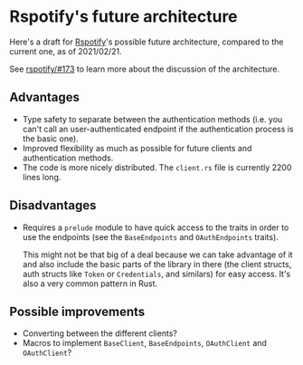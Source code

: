 # Rspotify's future architecture

Here's a draft for [Rspotify](https://github.com/ramsayleung/rspotify)'s
possible future architecture, compared to the current one, as of 2021/02/21.

See [rspotify/#173](https://github.com/ramsayleung/rspotify/issues/173) to learn
more about the discussion of the architecture.

## Advantages

* Type safety to separate between the authentication methods (i.e. you can't
  call an user-authenticated endpoint if the authentication process is the basic
  one).
* Improved flexibility as much as possible for future clients and authentication
  methods.
* The code is more nicely distributed. The `client.rs` file is currently 2200
  lines long.

## Disadvantages

* Requires a `prelude` module to have quick access to the traits in order to use
  the endpoints (see the `BaseEndpoints` and `OAuthEndpoints` traits).

  This might not be that big of a deal because we can take advantage of it and
  also include the basic parts of the library in there (the client structs, auth
  structs like `Token` or `Credentials`, and similars) for easy access. It's
  also a very common pattern in Rust.

## Possible improvements

* Converting between the different clients?
* Macros to implement `BaseClient`, `BaseEndpoints`, `OAuthClient` and
  `OAuthClient`?
